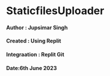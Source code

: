 # StaticfilesUploader
#### Author : Jupsimar Singh
#### Created : Using Replit
#### Integraation : Replit Git
#### Date:6th June 2023
